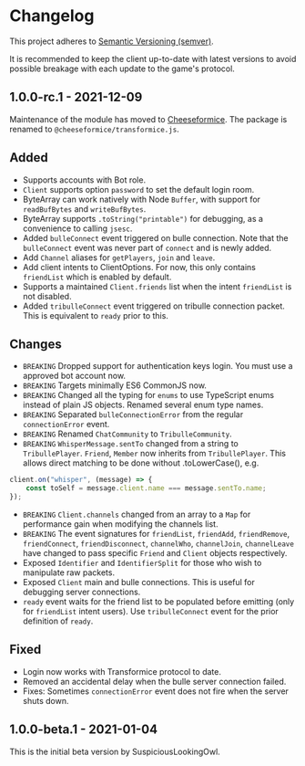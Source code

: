 # Changelog
This project adheres to [Semantic Versioning (semver)](https://semver.org/spec/v2.0.0.html).

It is recommended to keep the client up-to-date with latest versions to avoid possible breakage with each update to the game's protocol.

## 1.0.0-rc.1 - 2021-12-09
Maintenance of the module has moved to [Cheeseformice](https://github.com/cheeseformice/transformice.js). The package is renamed to `@cheeseformice/transformice.js`.

## Added
- Supports accounts with Bot role.
- `Client` supports option `password` to set the default login room.
- ByteArray can work natively with Node `Buffer`, with support for `readBufBytes` and `writeBufBytes`.
- ByteArray supports `.toString("printable")` for debugging, as a convenience to calling `jsesc`.
- Added `bulleConnect` event triggered on bulle connection. Note that the `bulleConnect` event was never part of `connect` and is newly added.
- Add `Channel` aliases for `getPlayers`, `join` and `leave`.
- Add client intents to ClientOptions. For now, this only contains `friendList` which is enabled by default.
- Supports a maintained `Client.friends` list when the intent `friendList` is not disabled.
- Added `tribulleConnect` event triggered on tribulle connection packet. This is equivalent to `ready` prior to this.

## Changes
- `BREAKING` Dropped support for authentication keys login. You must use a approved bot account now.
- `BREAKING` Targets minimally ES6 CommonJS now.
- `BREAKING` Changed all the typing for `enums` to use TypeScript enums instead of plain JS objects. Renamed several enum type names.
- `BREAKING` Separated `bulleConnectionError` from the regular `connectionError` event.
- `BREAKING` Renamed `ChatCommunity` to `TribulleCommunity`.
- `BREAKING` `WhisperMessage.sentTo` changed from a string to `TribullePlayer`. `Friend`, `Member` now inherits from `TribullePlayer`. This allows direct matching to be done without .toLowerCase(), e.g.
```js
client.on("whisper", (message) => {
    const toSelf = message.client.name === message.sentTo.name;
});
```
- `BREAKING` `Client.channels` changed from an array to a `Map` for performance gain when modifying the channels list.
- `BREAKING` The event signatures for `friendList`, `friendAdd`, `friendRemove`, `friendConnect`, `friendDisconnect`, `channelWho`, `channelJoin`, `channelLeave` have changed to pass specific `Friend` and `Client` objects respectively.
- Exposed `Identifier` and `IdentifierSplit` for those who wish to manipulate raw packets.
- Exposed `Client` main and bulle connections. This is useful for debugging server connections.
- `ready` event waits for the friend list to be populated before emitting (only for `friendList` intent users). Use `tribulleConnect` event for the prior definition of `ready`.

## Fixed
- Login now works with Transformice protocol to date.
- Removed an accidental delay when the bulle server connection failed.
- Fixes: Sometimes `connectionError` event does not fire when the server shuts down.

## 1.0.0-beta.1 - 2021-01-04
This is the initial beta version by SuspiciousLookingOwl.
